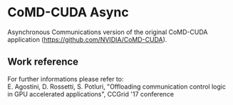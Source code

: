 # CoMD-CUDA Async

Asynchronous Communications version of the original CoMD-CUDA application (https://github.com/NVIDIA/CoMD-CUDA).

## Work reference

For further informations please refer to: <br>
E. Agostini, D. Rossetti, S. Potluri, "Offloading communication control logic in GPU accelerated applications", CCGrid '17 conference
